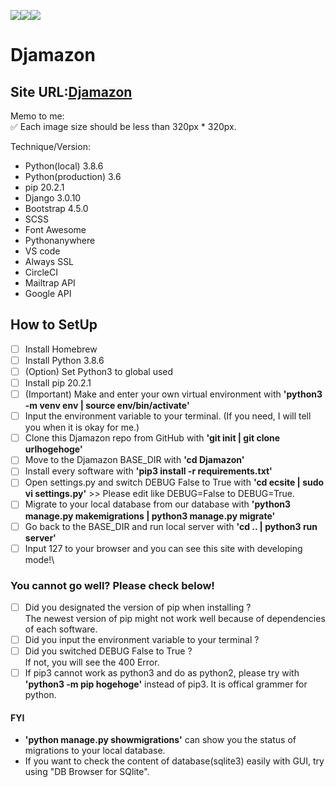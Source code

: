 <img src="https://img.shields.io/badge/-Django-092E20.svg?logo=django&style=flat"><img src="https://img.shields.io/badge/-Bootstrap-563D7C.svg?logo=bootstrap&style=flat"><img src="https://img.shields.io/badge/-Linux-6C6694.svg?logo=linux&style=flat">

# Djamazon

## Site URL:[Djamazon](https://shinac.pythonanywhere.com/)

Memo to me:\
✅ Each image size should be less than 320px \* 320px.

Technique/Version:

- Python(local) 3.8.6
- Python(production) 3.6
- pip 20.2.1
- Django 3.0.10
- Bootstrap 4.5.0
- SCSS
- Font Awesome
- Pythonanywhere
- VS code
- Always SSL
- CircleCI
- Mailtrap API
- Google API

## How to SetUp

- [ ] Install Homebrew
- [ ] Install Python 3.8.6
- [ ] (Option) Set Python3 to global used
- [ ] Install pip 20.2.1
- [ ] (Important) Make and enter your own virtual environment with **'python3 -m venv env | source env/bin/activate'**
- [ ] Input the environment variable to your terminal. (If you need, I will tell you when it is okay for me.)
- [ ] Clone this Djamazon repo from GitHub with **'git init | git clone urlhogehoge'**
- [ ] Move to the Djamazon BASE_DIR with **'cd Djamazon'**
- [ ] Install every software with **'pip3 install -r requirements.txt'**
- [ ] Open settings.py and switch DEBUG False to True with **'cd ecsite | sudo vi settings.py'** >> Please edit like DEBUG=False to DEBUG=True.
- [ ] Migrate to your local database from our database with **'python3 manage.py makemigrations | python3 manage.py migrate'**
- [ ] Go back to the BASE_DIR and run local server with **'cd .. | python3 run server'**
- [ ] Input 127 to your browser and you can see this site with developing mode!\

### You cannot go well? Please check below!

- [ ] Did you designated the version of pip when installing ?\
       The newest version of pip might not work well because of dependencies of each software.
- [ ] Did you input the environment variable to your terminal ?
- [ ] Did you switched DEBUG False to True ?\
       If not, you will see the 400 Error.
- [ ] If pip3 cannot work as python3 and do as python2, please try with **'python3 -m pip hogehoge'** instead of pip3. It is offical grammer for python.

#### FYI

- **'python manage.py showmigrations'** can show you the status of migrations to your local database.
- If you want to check the content of database(sqlite3) easily with GUI, try using "DB Browser for SQlite".
